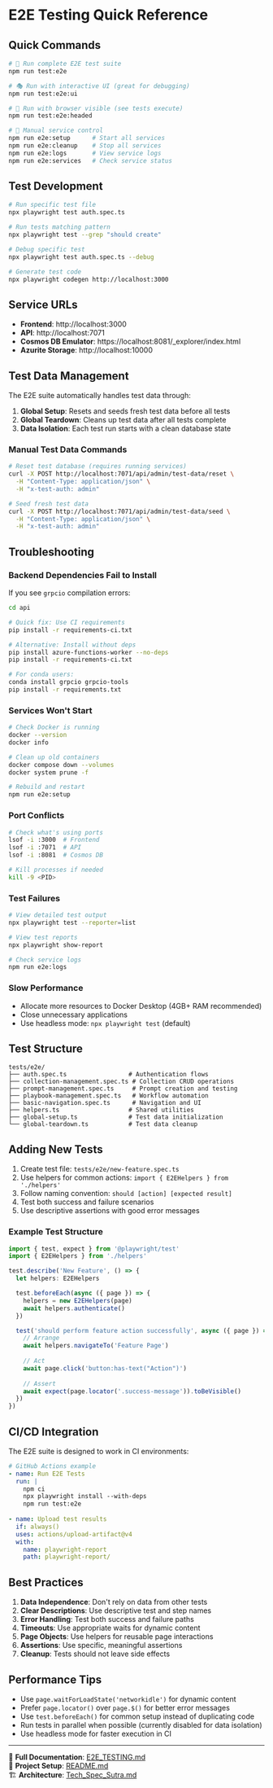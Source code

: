 # E2E Testing Quick Reference

## Quick Commands

```bash
# 🚀 Run complete E2E test suite
npm run test:e2e

# 🎭 Run with interactive UI (great for debugging)
npm run test:e2e:ui

# 👀 Run with browser visible (see tests execute)
npm run test:e2e:headed

# 🔧 Manual service control
npm run e2e:setup      # Start all services
npm run e2e:cleanup    # Stop all services
npm run e2e:logs       # View service logs
npm run e2e:services   # Check service status
```

## Test Development

```bash
# Run specific test file
npx playwright test auth.spec.ts

# Run tests matching pattern
npx playwright test --grep "should create"

# Debug specific test
npx playwright test auth.spec.ts --debug

# Generate test code
npx playwright codegen http://localhost:3000
```

## Service URLs

- **Frontend**: http://localhost:3000
- **API**: http://localhost:7071
- **Cosmos DB Emulator**: https://localhost:8081/_explorer/index.html
- **Azurite Storage**: http://localhost:10000

## Test Data Management

The E2E suite automatically handles test data through:

1. **Global Setup**: Resets and seeds fresh test data before all tests
2. **Global Teardown**: Cleans up test data after all tests complete
3. **Data Isolation**: Each test run starts with a clean database state

### Manual Test Data Commands

```bash
# Reset test database (requires running services)
curl -X POST http://localhost:7071/api/admin/test-data/reset \
  -H "Content-Type: application/json" \
  -H "x-test-auth: admin"

# Seed fresh test data
curl -X POST http://localhost:7071/api/admin/test-data/seed \
  -H "Content-Type: application/json" \
  -H "x-test-auth: admin"
```

## Troubleshooting

### Backend Dependencies Fail to Install

If you see `grpcio` compilation errors:

```bash
cd api

# Quick fix: Use CI requirements
pip install -r requirements-ci.txt

# Alternative: Install without deps
pip install azure-functions-worker --no-deps
pip install -r requirements-ci.txt

# For conda users:
conda install grpcio grpcio-tools
pip install -r requirements.txt
```

### Services Won't Start
```bash
# Check Docker is running
docker --version
docker info

# Clean up old containers
docker compose down --volumes
docker system prune -f

# Rebuild and restart
npm run e2e:setup
```

### Port Conflicts
```bash
# Check what's using ports
lsof -i :3000  # Frontend
lsof -i :7071  # API
lsof -i :8081  # Cosmos DB

# Kill processes if needed
kill -9 <PID>
```

### Test Failures
```bash
# View detailed test output
npx playwright test --reporter=list

# View test reports
npx playwright show-report

# Check service logs
npm run e2e:logs
```

### Slow Performance
- Allocate more resources to Docker Desktop (4GB+ RAM recommended)
- Close unnecessary applications
- Use headless mode: `npx playwright test` (default)

## Test Structure

```
tests/e2e/
├── auth.spec.ts                 # Authentication flows
├── collection-management.spec.ts # Collection CRUD operations
├── prompt-management.spec.ts     # Prompt creation and testing
├── playbook-management.spec.ts   # Workflow automation
├── basic-navigation.spec.ts      # Navigation and UI
├── helpers.ts                   # Shared utilities
├── global-setup.ts              # Test data initialization
└── global-teardown.ts           # Test data cleanup
```

## Adding New Tests

1. Create test file: `tests/e2e/new-feature.spec.ts`
2. Use helpers for common actions: `import { E2EHelpers } from './helpers'`
3. Follow naming convention: `should [action] [expected result]`
4. Test both success and failure scenarios
5. Use descriptive assertions with good error messages

### Example Test Structure

```typescript
import { test, expect } from '@playwright/test'
import { E2EHelpers } from './helpers'

test.describe('New Feature', () => {
  let helpers: E2EHelpers

  test.beforeEach(async ({ page }) => {
    helpers = new E2EHelpers(page)
    await helpers.authenticate()
  })

  test('should perform feature action successfully', async ({ page }) => {
    // Arrange
    await helpers.navigateTo('Feature Page')
    
    // Act
    await page.click('button:has-text("Action")')
    
    // Assert
    await expect(page.locator('.success-message')).toBeVisible()
  })
})
```

## CI/CD Integration

The E2E suite is designed to work in CI environments:

```yaml
# GitHub Actions example
- name: Run E2E Tests
  run: |
    npm ci
    npx playwright install --with-deps
    npm run test:e2e
    
- name: Upload test results
  if: always()
  uses: actions/upload-artifact@v4
  with:
    name: playwright-report
    path: playwright-report/
```

## Best Practices

1. **Data Independence**: Don't rely on data from other tests
2. **Clear Descriptions**: Use descriptive test and step names
3. **Error Handling**: Test both success and failure paths
4. **Timeouts**: Use appropriate waits for dynamic content
5. **Page Objects**: Use helpers for reusable page interactions
6. **Assertions**: Use specific, meaningful assertions
7. **Cleanup**: Tests should not leave side effects

## Performance Tips

- Use `page.waitForLoadState('networkidle')` for dynamic content
- Prefer `page.locator()` over `page.$()` for better error messages
- Use `test.beforeEach()` for common setup instead of duplicating code
- Run tests in parallel when possible (currently disabled for data isolation)
- Use headless mode for faster execution in CI

---

📖 **Full Documentation**: [E2E_TESTING.md](./E2E_TESTING.md)  
🔧 **Project Setup**: [README.md](./README.md)  
🏗️ **Architecture**: [Tech_Spec_Sutra.md](./docs/Tech_Spec_Sutra.md)

